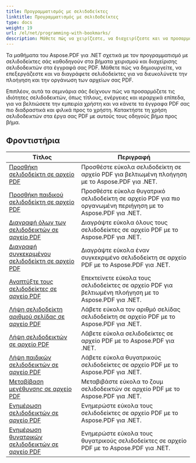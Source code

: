 ```yaml
---
title: Προγραμματισμός με σελιδοδείκτες
linktitle: Προγραμματισμός με σελιδοδείκτες
type: docs
weight: 19
url: /el/net/programming-with-bookmarks/
description: Μάθετε πώς να χειρίζεστε, να διαχειρίζεστε και να προσαρμόζετε τους σελιδοδείκτες στα έγγραφά σας PDF για καλύτερη πλοήγηση και βελτιωμένη εμπειρία χρήστη.
---
```

Τα μαθήματα του Aspose.PDF για .NET σχετικά με τον προγραμματισμό με σελιδοδείκτες σάς καθοδηγούν στα βήματα χειρισμού και διαχείρισης σελιδοδεικτών στα έγγραφά σας PDF. Μάθετε πώς να δημιουργείτε, να επεξεργάζεστε και να διαγράφετε σελιδοδείκτες για να διευκολύνετε την πλοήγηση και την οργάνωση των αρχείων σας PDF.

Επιπλέον, αυτά τα σεμινάρια σάς δείχνουν πώς να προσαρμόζετε τις ιδιότητες σελιδοδεικτών, όπως τίτλους, ενέργειες και ιεραρχικά επίπεδα, για να βελτιώσετε την εμπειρία χρήστη και να κάνετε τα έγγραφα PDF σας πιο διαδραστικά και φιλικά προς το χρήστη. Κατακτήστε τη χρήση σελιδοδεικτών στα έργα σας PDF με αυτούς τους οδηγούς βήμα προς βήμα.

## Φροντιστήρια
| Τίτλος | Περιγραφή |
| --- | --- | 
| [Προσθήκη σελιδοδείκτη σε αρχείο PDF](./add-bookmark/) | Προσθέστε εύκολα σελιδοδείκτη σε αρχείο PDF για βελτιωμένη πλοήγηση με το Aspose.PDF για .NET. |  
| [Προσθήκη παιδικού σελιδοδείκτη σε αρχείο PDF](./add-child-bookmark/) | Προσθέστε εύκολα θυγατρικό σελιδοδείκτη σε αρχείο PDF για πιο οργανωμένη περιήγηση με το Aspose.PDF για .NET. |  
| [Διαγραφή όλων των σελιδοδεικτών σε αρχείο PDF](./delete-all-bookmarks/) | Διαγράψτε εύκολα όλους τους σελιδοδείκτες σε αρχείο PDF με το Aspose.PDF για .NET. |  
| [Διαγραφή συγκεκριμένου σελιδοδείκτη σε αρχείο PDF](./delete-particular-bookmark/) | Διαγράψτε εύκολα έναν συγκεκριμένο σελιδοδείκτη σε αρχείο PDF με το Aspose.PDF για .NET. |  
| [Αναπτύξτε τους σελιδοδείκτες σε αρχείο PDF](./expand-bookmarks/) | Επεκτείνετε εύκολα τους σελιδοδείκτες σε αρχείο PDF για βελτιωμένη πλοήγηση με το Aspose.PDF για .NET. |  
| [Λήψη σελιδοδείκτη αριθμού σελίδας σε αρχείο PDF](./get-bookmark-page-number/) | Λάβετε εύκολα τον αριθμό σελίδας σελιδοδείκτη σε αρχείο PDF με το Aspose.PDF για .NET. |  
| [Λήψη σελιδοδεικτών σε αρχείο PDF](./get-bookmarks/) | Λάβετε εύκολα σελιδοδείκτες σε αρχείο PDF με το Aspose.PDF για .NET. |  
| [Λήψη παιδικών σελιδοδεικτών σε αρχείο PDF](./get-child-bookmarks/) | Λάβετε εύκολα θυγατρικούς σελιδοδείκτες σε αρχείο PDF με το Aspose.PDF για .NET. |  
| [Μεταβίβαση μεγέθυνσης σε αρχείο PDF](./inherit-zoom/) | Μεταβιβάστε εύκολα το ζουμ σελιδοδεικτών σε αρχείο PDF με το Aspose.PDF για .NET. |  
| [Ενημέρωση σελιδοδεικτών σε αρχείο PDF](./update-bookmarks/) | Ενημερώστε εύκολα τους σελιδοδείκτες σε αρχείο PDF με το Aspose.PDF για .NET. |  
| [Ενημέρωση θυγατρικών σελιδοδεικτών σε αρχείο PDF](./update-child-bookmarks/) | Ενημερώστε εύκολα τους θυγατρικούς σελιδοδείκτες σε αρχείο PDF με το Aspose.PDF για .NET. |  